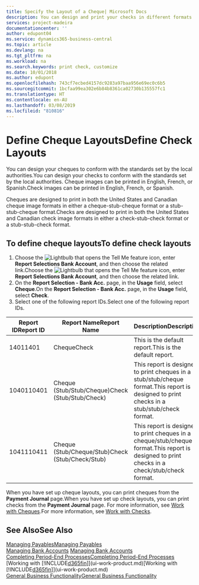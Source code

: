 ```yaml
---
title: Specify the Layout of a Cheque| Microsoft Docs
description: You can design and print your checks in different formats to conform with standards.
services: project-madeira
documentationcenter: ''
author: edupont04
ms.service: dynamics365-business-central
ms.topic: article
ms.devlang: na
ms.tgt_pltfrm: na
ms.workload: na
ms.search.keywords: print check, customize
ms.date: 10/01/2018
ms.author: edupont
ms.openlocfilehash: 743cf7ecbed4157dc9283a97baa956e69ec0c6b5
ms.sourcegitcommit: 1bcfaa99ea302e6b84b8361ca02730b135557fc1
ms.translationtype: HT
ms.contentlocale: en-AU
ms.lasthandoff: 03/08/2019
ms.locfileid: "810816"
---
```

# <a name="define-check-layouts"></a><span data-ttu-id="ca844-103">Define Cheque Layouts</span><span class="sxs-lookup"><span data-stu-id="ca844-103">Define Check Layouts</span></span>
<span data-ttu-id="ca844-104">You can design your cheques to conform with the standards set by the local authorities.</span><span class="sxs-lookup"><span data-stu-id="ca844-104">You can design your checks to conform with the standards set by the local authorities.</span></span> <span data-ttu-id="ca844-105">Cheque images can be printed in English, French, or Spanish.</span><span class="sxs-lookup"><span data-stu-id="ca844-105">Check images can be printed in English, French, or Spanish.</span></span>

<span data-ttu-id="ca844-106">Cheques are designed to print in both the United States and Canadian cheque image formats in either a cheque-stub-cheque format or a stub-stub-cheque format.</span><span class="sxs-lookup"><span data-stu-id="ca844-106">Checks are designed to print in both the United States and Canadian check image formats in either a check-stub-check format or a stub-stub-check format.</span></span>

## <a name="to-define-check-layouts"></a><span data-ttu-id="ca844-107">To define cheque layouts</span><span class="sxs-lookup"><span data-stu-id="ca844-107">To define check layouts</span></span>
1. <span data-ttu-id="ca844-108">Choose the ![Lightbulb that opens the Tell Me feature](media/ui-search/search_small.png "Tell me what you want to do") icon, enter **Report Selections Bank Account**, and then choose the related link.</span><span class="sxs-lookup"><span data-stu-id="ca844-108">Choose the ![Lightbulb that opens the Tell Me feature](media/ui-search/search_small.png "Tell me what you want to do") icon, enter **Report Selections Bank Account**, and then choose the related link.</span></span>
2. <span data-ttu-id="ca844-109">On the **Report Selection - Bank Acc.** page, in the **Usage** field, select **Cheque**.</span><span class="sxs-lookup"><span data-stu-id="ca844-109">On the **Report Selection - Bank Acc.** page, in the **Usage** field, select **Check**.</span></span>
3. <span data-ttu-id="ca844-110">Select one of the following report IDs.</span><span class="sxs-lookup"><span data-stu-id="ca844-110">Select one of the following report IDs.</span></span>

| <span data-ttu-id="ca844-111">Report ID</span><span class="sxs-lookup"><span data-stu-id="ca844-111">Report ID</span></span> | <span data-ttu-id="ca844-112">Report Name</span><span class="sxs-lookup"><span data-stu-id="ca844-112">Report Name</span></span> | <span data-ttu-id="ca844-113">Description</span><span class="sxs-lookup"><span data-stu-id="ca844-113">Description</span></span> |
| --- | --- | --- |
| <span data-ttu-id="ca844-114">1401</span><span class="sxs-lookup"><span data-stu-id="ca844-114">1401</span></span> |<span data-ttu-id="ca844-115">Cheque</span><span class="sxs-lookup"><span data-stu-id="ca844-115">Check</span></span> |<span data-ttu-id="ca844-116">This is the default report.</span><span class="sxs-lookup"><span data-stu-id="ca844-116">This is the default report.</span></span> |
| <span data-ttu-id="ca844-117">10401</span><span class="sxs-lookup"><span data-stu-id="ca844-117">10401</span></span> |<span data-ttu-id="ca844-118">Cheque (Stub/Stub/Cheque)</span><span class="sxs-lookup"><span data-stu-id="ca844-118">Check (Stub/Stub/Check)</span></span> |<span data-ttu-id="ca844-119">This report is designed to print cheques in a stub/stub/cheque format.</span><span class="sxs-lookup"><span data-stu-id="ca844-119">This report is designed to print checks in a stub/stub/check format.</span></span> |
| <span data-ttu-id="ca844-120">10411</span><span class="sxs-lookup"><span data-stu-id="ca844-120">10411</span></span> |<span data-ttu-id="ca844-121">Cheque (Stub/Cheque/Stub)</span><span class="sxs-lookup"><span data-stu-id="ca844-121">Check (Stub/Check/Stub)</span></span> |<span data-ttu-id="ca844-122">This report is designed to print cheques in a cheque/stub/cheque format.</span><span class="sxs-lookup"><span data-stu-id="ca844-122">This report is designed to print checks in a check/stub/check format.</span></span> |

<span data-ttu-id="ca844-123">When you have set up cheque layouts, you can print cheques from the **Payment Journal** page.</span><span class="sxs-lookup"><span data-stu-id="ca844-123">When you have set up check layouts, you can print checks from the **Payment Journal** page.</span></span> <span data-ttu-id="ca844-124">For more information, see [Work with Cheques](payables-how-work-checks.md).</span><span class="sxs-lookup"><span data-stu-id="ca844-124">For more information, see [Work with Checks](payables-how-work-checks.md).</span></span>

## <a name="see-also"></a><span data-ttu-id="ca844-125">See Also</span><span class="sxs-lookup"><span data-stu-id="ca844-125">See Also</span></span>
[<span data-ttu-id="ca844-126">Managing Payables</span><span class="sxs-lookup"><span data-stu-id="ca844-126">Managing Payables</span></span>](payables-manage-payables.md)  
<span data-ttu-id="ca844-127">[Managing Bank Accounts](bank-manage-bank-accounts.md) </span><span class="sxs-lookup"><span data-stu-id="ca844-127">[Managing Bank Accounts](bank-manage-bank-accounts.md) </span></span>  
[<span data-ttu-id="ca844-128">Completing Period-End Processes</span><span class="sxs-lookup"><span data-stu-id="ca844-128">Completing Period-End Processes</span></span>](year-how-complete-period-end-processes.md)  
<span data-ttu-id="ca844-129">[Working with [!INCLUDE[d365fin](includes/d365fin_md.md)]](ui-work-product.md)</span><span class="sxs-lookup"><span data-stu-id="ca844-129">[Working with [!INCLUDE[d365fin](includes/d365fin_md.md)]](ui-work-product.md)</span></span>  
[<span data-ttu-id="ca844-130">General Business Functionality</span><span class="sxs-lookup"><span data-stu-id="ca844-130">General Business Functionality</span></span>](ui-across-business-areas.md)

